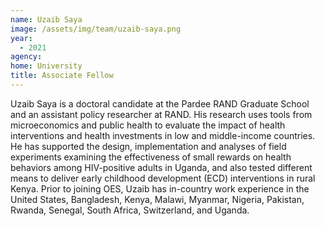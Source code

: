 ```yaml
---
name: Uzaib Saya
image: /assets/img/team/uzaib-saya.png
year:
  - 2021
agency:
home: University
title: Associate Fellow
---
```


Uzaib Saya is a doctoral candidate at the Pardee RAND Graduate School and an assistant policy researcher at RAND. His research uses tools from microeconomics and public health to evaluate the impact of health interventions and health investments in low and middle-income countries. He has supported the design, implementation and analyses of field experiments examining the effectiveness of small rewards on health behaviors among HIV-positive adults in Uganda, and also tested different means to deliver early childhood development (ECD) interventions in rural Kenya.  Prior to joining OES, Uzaib  has in-country work experience in the United States, Bangladesh, Kenya, Malawi, Myanmar, Nigeria, Pakistan, Rwanda, Senegal, South Africa, Switzerland, and Uganda. 
